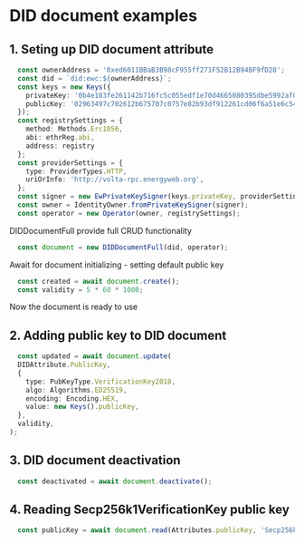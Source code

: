# DID document examples

## 1. Seting up DID document attribute

```typescript
  const ownerAddress = '0xed6011BBaB3B98cF955ff271F52B12B94BF9fD28';
  const did = `did:ewc:${ownerAddress}`;
  const keys = new Keys({
    privateKey: '0b4e103fe261142b716fc5c055edf1e70d4665080395dbe5992af03235f9e511',
    publicKey: '02963497c702612b675707c0757e82b93df912261cd06f6a51e6c5419ac1aa9bcc',
  });
  const registrySettings = { 
    method: Methods.Erc1056,
    abi: ethrReg.abi,
    address: registry
  };
  const providerSettings = {
    type: ProviderTypes.HTTP,
    uriOrInfo: 'http://volta-rpc.energyweb.org',
  };
  const signer = new EwPrivateKeySigner(keys.privateKey, providerSettings);
  const owner = IdentityOwner.fromPrivateKeySigner(signer);
  const operator = new Operator(owner, registrySettings);
```
DIDDocumentFull provide full CRUD functionality
```typescript
  const document = new DIDDocumentFull(did, operator);
```
Await for document initializing - setting default public key
```typescript
  const created = await document.create();
  const validity = 5 * 60 * 1000;
```
Now the document is ready to use

## 2. Adding public key to DID document
```typescript
  const updated = await document.update(
  DIDAttribute.PublicKey,
  {
    type: PubKeyType.VerificationKey2018,
    algo: Algorithms.ED25519,
    encoding: Encoding.HEX,
    value: new Keys().publicKey,
  },
  validity,
);
```

## 3. DID document deactivation

```typescript
  const deactivated = await document.deactivate();
```

## 4. Reading Secp256k1VerificationKey public key
```typescript
  const publicKey = await document.read(Attributes.publicKey, 'Secp256k1VerificationKey');
```
